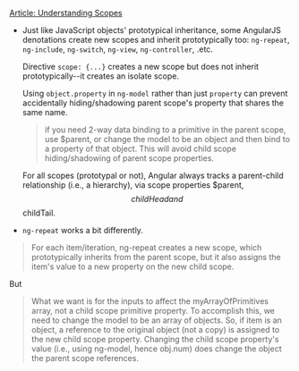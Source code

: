 [Article: Understanding Scopes](https://github.com/angular/angular.js/wiki/Understanding-Scopes)

* Just like JavaScript objects' prototypical inheritance, some AngularJS denotations create new scopes and inherit prototypically too: `ng-repeat`, `ng-include`, `ng-switch`, `ng-view`, `ng-controller`, .etc.

   Directive `scope: {...}` creates a new scope but does not inherit prototypically--it creates an isolate scope.

   Using `object.property` in `ng-model` rather than just `property` can prevent accidentally hiding/shadowing parent scope's property that shares the same name.

  > if you need 2-way data binding to a primitive in the parent scope, use $parent, or change the model to be an object and then bind to a property of that object. This will avoid child scope hiding/shadowing of parent scope properties.


  For all scopes (prototypal or not), Angular always tracks a parent-child relationship (i.e., a hierarchy), via scope properties $parent, $$childHead and $$childTail.

* `ng-repeat` works a bit differently.
>For each item/iteration, ng-repeat creates a new scope, which prototypically inherits from the parent scope, but it also assigns the item's value to a new property on the new child scope. 

  But
  > What we want is for the inputs to affect the myArrayOfPrimitives array, not a child scope primitive property. To accomplish this, we need to change the model to be an array of objects. So, if item is an object, a reference to the original object (not a copy) is assigned to the new child scope property. Changing the child scope property's value (i.e., using ng-model, hence obj.num) does change the object the parent scope references. 


		
		
